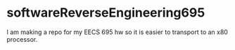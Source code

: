 # softwareReverseEngineering695
I am making a repo for my EECS 695 hw so it is easier to transport to an x80 processor. 

